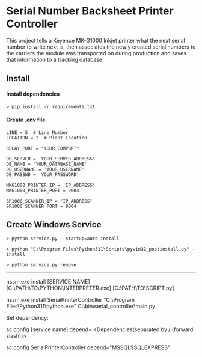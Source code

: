 # Serial Number Backsheet Printer Controller

This project tells a Keyence MK-G1000 Inkjet printer what the next serial number to write next is, then associates the newly created serial numbers to the carriers the module was transported on during production and saves that information to a tracking database.

## Install

#### Install dependencies 

    > pip install -r requirements.txt


#### Create .env file

    LINE = 5  # Line Number
    LOCATION = 2  # Plant Location

    RELAY_PORT = "YOUR_COMPORT"

    DB_SERVER = 'YOUR_SERVER_ADDRESS'
    DB_NAME = 'YOUR_DATABASE_NAME'
    DB_USERNAME = 'YOUR_USERNAME'
    DB_PASSWD = 'YOUR_PASSWORD'

    MKG1000_PRINTER_IP = 'IP_ADDRESS'
    MKG1000_PRINTER_PORT = 9004

    SR1000_SCANNER_IP = "IP_ADDRESS"
    SR1000_SCANNER_PORT = 9004


## Create Windows Service

    > python service.py --startup=auto install
    
    > python "C:\Program Files\Python311\Scripts\pywin32_postinstall.py" -install

    > python service.py remove


---

nssm.exe install [SERVICE NAME] [C:\PATH\TO\PYTHON\INTERPRETER.exe] [C:\PATH\TO\SCRIPT.py]

nssm.exe install SerialPrinterController "C:\Program Files\Python311\python.exe" C:\bin\serial_controller\main.py

Set dependency:

sc config [service name] depend= <Dependencies(separated by / (forward slash))>

sc config SerialPrinterController depend="MSSQL$SQLEXPRESS"